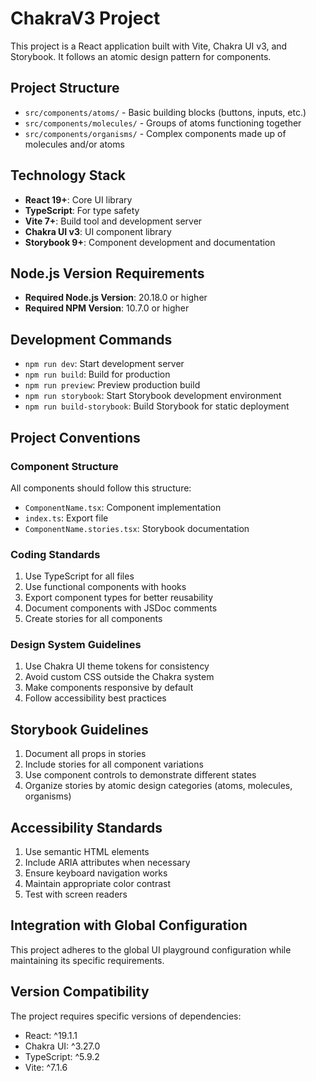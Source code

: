 # ChakraV3 Project

This project is a React application built with Vite, Chakra UI v3, and Storybook. It follows an atomic design pattern for components.

## Project Structure

- `src/components/atoms/` - Basic building blocks (buttons, inputs, etc.)
- `src/components/molecules/` - Groups of atoms functioning together
- `src/components/organisms/` - Complex components made up of molecules and/or atoms

## Technology Stack

- **React 19+**: Core UI library
- **TypeScript**: For type safety
- **Vite 7+**: Build tool and development server
- **Chakra UI v3**: UI component library
- **Storybook 9+**: Component development and documentation

## Node.js Version Requirements

- **Required Node.js Version**: 20.18.0 or higher
- **Required NPM Version**: 10.7.0 or higher

## Development Commands

- `npm run dev`: Start development server
- `npm run build`: Build for production
- `npm run preview`: Preview production build
- `npm run storybook`: Start Storybook development environment
- `npm run build-storybook`: Build Storybook for static deployment

## Project Conventions

### Component Structure

All components should follow this structure:
- `ComponentName.tsx`: Component implementation
- `index.ts`: Export file
- `ComponentName.stories.tsx`: Storybook documentation

### Coding Standards

1. Use TypeScript for all files
2. Use functional components with hooks
3. Export component types for better reusability
4. Document components with JSDoc comments
5. Create stories for all components

### Design System Guidelines

1. Use Chakra UI theme tokens for consistency
2. Avoid custom CSS outside the Chakra system
3. Make components responsive by default
4. Follow accessibility best practices

## Storybook Guidelines

1. Document all props in stories
2. Include stories for all component variations
3. Use component controls to demonstrate different states
4. Organize stories by atomic design categories (atoms, molecules, organisms)

## Accessibility Standards

1. Use semantic HTML elements
2. Include ARIA attributes when necessary
3. Ensure keyboard navigation works
4. Maintain appropriate color contrast
5. Test with screen readers

## Integration with Global Configuration

This project adheres to the global UI playground configuration while maintaining its specific requirements.

## Version Compatibility

The project requires specific versions of dependencies:
- React: ^19.1.1
- Chakra UI: ^3.27.0
- TypeScript: ^5.9.2
- Vite: ^7.1.6